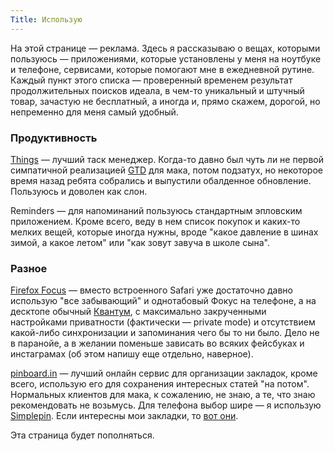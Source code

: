 ```yaml
---
Title: Использую
---
```


На этой странице — реклама. Здесь я рассказываю о вещах, которыми пользуюсь —  приложениями, которые установлены у меня на ноутбуке и телефоне, сервисами, которые помогают мне в ежедневной рутине. Каждый пункт этого списка — проверенный временем результат продолжительных поисков идеала, в чем-то уникальный и штучный товар, зачастую не бесплатный, а иногда и, прямо скажем, дорогой, но непременно для меня самый удобный.

### Продуктивность

[Things](https://culturedcode.com/things/) — лучший таск менеджер. Когда-то давно был чуть ли не первой симпатичной реализацией [GTD](https://en.wikipedia.org/wiki/Getting_Things_Done) для мака, потом подзатух, но некоторое время назад ребята собрались и выпустили обалденное обновление. Пользуюсь и доволен как слон.

Reminders — для напоминаний пользуюсь стандартным эпловским приложением. Кроме всего, веду в нем список покупок и каких-то мелких вещей, которые иногда нужны, вроде "какое давление в шинах зимой, а какое летом" или "как зовут завуча в школе сына".

### Разное

[Firefox Focus](https://www.mozilla.org/en-US/firefox/focus/) — вместо встроенного Safari уже достаточно давно использую "все забывающий" и однотабовый Фокус на телефоне, а на десктопе обычный [Квантум](https://www.mozilla.org), с максимально закрученными настройками приватности (фактически — private mode) и отсутствием какой-либо синхронизации и запоминания чего бы то ни было. Дело не в паранойе, а в желании поменьше зависать во всяких фейсбуках и инстаграмах (об этом напишу еще отдельно, наверное).

[pinboard.in](https://pinboard.in) — лучший онлайн сервис для организации закладок, кроме всего, использую его для сохранения интересных статей "на потом". Нормальных клиентов для мака, к сожалению, не знаю, а те, что знаю рекомендовать не возьмусь. Для телефона выбор шире — я использую [Simplepin](http://simplepinapp.com/). Если интересны мои закладки, то [вот они](https://pinboard.in/u:alexeypegov).

Эта страница будет пополняться.